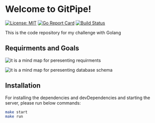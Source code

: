 # Welcome to GitPipe!
[![License: MIT](https://img.shields.io/badge/License-MIT-yellow.svg)](LICENSE) [![Go Report Card](https://goreportcard.com/badge/github.com/a-berahman/gitpipe)](https://goreportcard.com/report/github.com/a-berahman/gitpipe) [![Build Status](https://travis-ci.org/a-berahman/gitpipe.svg?branch=master)](https://travis-ci.org/github/a-berahman/gitpipe)

This is the code repository for my challenge with Golang
## Requirments and Goals

![it is a mind map for peresenting requirments](https://i.ibb.co/WFdVWkQ/gitpipe-first-analyze.jpg)

![it is a mind map for peresenting database schema](https://i.ibb.co/ft586g8/gitpipe-db-design.jpg)

## Installation
For installing the dependencies and devDependencies and starting the server, please run below commands:
```sh
make start
make run
```
